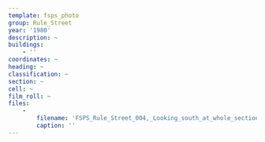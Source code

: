 ```yaml
---
template: fsps_photo
group: Rule_Street
year: '1980'
description: ~
buildings:
    - ''
coordinates: ~
heading: ~
classification: ~
section: ~
cell: ~
film_roll: ~
files:
    -
        filename: 'FSPS_Rule_Street_004,_Looking_south_at_whole_section,_2-4-D,_1980.png'
        caption: ''
---
```

